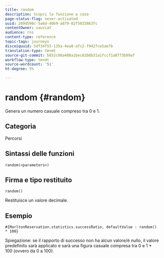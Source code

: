 ```yaml
---
title: random
description: Scopri la funzione a caso
page-status-flag: never-activated
uuid: 269d590c-5a6d-40b9-a879-02f5033863fc
contentOwner: sauviat
audience: rns
content-type: reference
topic-tags: journeys
discoiquuid: 5df34f55-135a-4ea8-afc2-f9427ce5ae7b
translation-type: tm+mt
source-git-commit: b852c08a488a1bec02b8b31a1fccf1a8773b99af
workflow-type: tm+mt
source-wordcount: '51'
ht-degree: 5%

---
```



# random {#random}

Genera un numero casuale compreso tra 0 e 1.

## Categoria

Percorsi

## Sintassi delle funzioni

`random(<parameters>)`

## Firma e tipo restituito

`random()`

Restituisce un valore decimale.

## Esempio

`#{MarltonReservation.statistics.successRatio, defaultValue : random() * 100}`

Spiegazione: se il rapporto di successo non ha alcun valore/è nullo, il valore predefinito sarà applicato e sarà una figura casuale compresa tra 0 e 1 * 100 (ovvero da 0 a 100).
